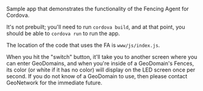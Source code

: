 Sample app that demonstrates the functionality of the Fencing Agent for Cordova. 

It's not prebuilt; you'll need to run `cordova build`, and at that point, you should be able to `cordova run` to run the app.

The location of the code that uses the FA is `www/js/index.js`.

When you hit the "switch" button, it'll take you to another screen where you can enter GeoDomains, and when you're inside of a GeoDomain's Fences, its color (or white if it has no color) will display on the LED screen once per second. If you do not know of a GeoDomain to use, then please contact GeoNetwork for the immediate future.
